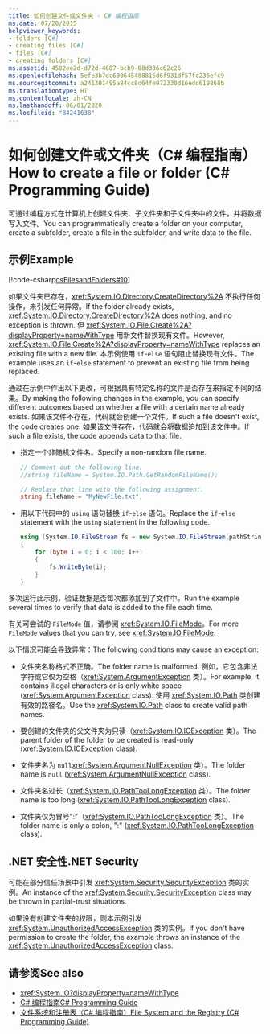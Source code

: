 ```yaml
---
title: 如何创建文件或文件夹 - C# 编程指南
ms.date: 07/20/2015
helpviewer_keywords:
- folders [C#]
- creating files [C#]
- files [C#]
- creating folders [C#]
ms.assetid: 4582ee2d-d72d-4687-bcb9-08d336c62c25
ms.openlocfilehash: 5efe3b7dc600645488816d6f931df57fc236efc9
ms.sourcegitcommit: a241301495a84cc8c64fe972330d16edd619868b
ms.translationtype: HT
ms.contentlocale: zh-CN
ms.lasthandoff: 06/01/2020
ms.locfileid: "84241638"
---
```

# <a name="how-to-create-a-file-or-folder-c-programming-guide"></a><span data-ttu-id="d13c2-102">如何创建文件或文件夹（C# 编程指南）</span><span class="sxs-lookup"><span data-stu-id="d13c2-102">How to create a file or folder (C# Programming Guide)</span></span>
<span data-ttu-id="d13c2-103">可通过编程方式在计算机上创建文件夹、子文件夹和子文件夹中的文件，并将数据写入文件。</span><span class="sxs-lookup"><span data-stu-id="d13c2-103">You can programmatically create a folder on your computer, create a subfolder, create a file in the subfolder, and write data to the file.</span></span>  
  
## <a name="example"></a><span data-ttu-id="d13c2-104">示例</span><span class="sxs-lookup"><span data-stu-id="d13c2-104">Example</span></span>  
 [!code-csharp[csFilesandFolders#10](~/samples/snippets/csharp/VS_Snippets_VBCSharp/csFilesAndFolders/CS/FileIteration.cs#10)]  
  
 <span data-ttu-id="d13c2-105">如果文件夹已存在，<xref:System.IO.Directory.CreateDirectory%2A> 不执行任何操作，未引发任何异常。</span><span class="sxs-lookup"><span data-stu-id="d13c2-105">If the folder already exists, <xref:System.IO.Directory.CreateDirectory%2A> does nothing, and no exception is thrown.</span></span> <span data-ttu-id="d13c2-106">但 <xref:System.IO.File.Create%2A?displayProperty=nameWithType> 用新文件替换现有文件。</span><span class="sxs-lookup"><span data-stu-id="d13c2-106">However, <xref:System.IO.File.Create%2A?displayProperty=nameWithType> replaces an existing file with a new file.</span></span> <span data-ttu-id="d13c2-107">本示例使用 `if`-`else` 语句阻止替换现有文件。</span><span class="sxs-lookup"><span data-stu-id="d13c2-107">The example uses an `if`-`else` statement to prevent an existing file from being replaced.</span></span>  
  
 <span data-ttu-id="d13c2-108">通过在示例中作出以下更改，可根据具有特定名称的文件是否存在来指定不同的结果。</span><span class="sxs-lookup"><span data-stu-id="d13c2-108">By making the following changes in the example, you can specify different outcomes based on whether a file with a certain name already exists.</span></span> <span data-ttu-id="d13c2-109">如果该文件不存在，代码就会创建一个文件。</span><span class="sxs-lookup"><span data-stu-id="d13c2-109">If such a file doesn't exist, the code creates one.</span></span> <span data-ttu-id="d13c2-110">如果该文件存在，代码就会将数据追加到该文件中。</span><span class="sxs-lookup"><span data-stu-id="d13c2-110">If such a file exists, the code appends data to that file.</span></span>  
  
- <span data-ttu-id="d13c2-111">指定一个非随机文件名。</span><span class="sxs-lookup"><span data-stu-id="d13c2-111">Specify a non-random file name.</span></span>  
  
    ```csharp  
    // Comment out the following line.  
    //string fileName = System.IO.Path.GetRandomFileName();  
  
    // Replace that line with the following assignment.  
    string fileName = "MyNewFile.txt";  
    ```  
  
- <span data-ttu-id="d13c2-112">用以下代码中的 `using` 语句替换 `if`-`else` 语句。</span><span class="sxs-lookup"><span data-stu-id="d13c2-112">Replace the `if`-`else` statement with the `using` statement in the following code.</span></span>  
  
    ```csharp  
    using (System.IO.FileStream fs = new System.IO.FileStream(pathString, FileMode.Append))
    {  
        for (byte i = 0; i < 100; i++)  
        {  
            fs.WriteByte(i);  
        }  
    }  
    ```  
  
 <span data-ttu-id="d13c2-113">多次运行此示例，验证数据是否每次都添加到了文件中。</span><span class="sxs-lookup"><span data-stu-id="d13c2-113">Run the example several times to verify that data is added to the file each time.</span></span>  
  
 <span data-ttu-id="d13c2-114">有关可尝试的 `FileMode` 值，请参阅 <xref:System.IO.FileMode>。</span><span class="sxs-lookup"><span data-stu-id="d13c2-114">For more `FileMode` values that you can try, see <xref:System.IO.FileMode>.</span></span>  
  
 <span data-ttu-id="d13c2-115">以下情况可能会导致异常：</span><span class="sxs-lookup"><span data-stu-id="d13c2-115">The following conditions may cause an exception:</span></span>  
  
- <span data-ttu-id="d13c2-116">文件夹名称格式不正确。</span><span class="sxs-lookup"><span data-stu-id="d13c2-116">The folder name is malformed.</span></span> <span data-ttu-id="d13c2-117">例如，它包含非法字符或它仅为空格（<xref:System.ArgumentException> 类）。</span><span class="sxs-lookup"><span data-stu-id="d13c2-117">For example, it contains illegal characters or is only white space (<xref:System.ArgumentException> class).</span></span> <span data-ttu-id="d13c2-118">使用 <xref:System.IO.Path> 类创建有效的路径名。</span><span class="sxs-lookup"><span data-stu-id="d13c2-118">Use the <xref:System.IO.Path> class to create valid path names.</span></span>  
  
- <span data-ttu-id="d13c2-119">要创建的文件夹的父文件夹为只读（<xref:System.IO.IOException> 类）。</span><span class="sxs-lookup"><span data-stu-id="d13c2-119">The parent folder of the folder to be created is read-only (<xref:System.IO.IOException> class).</span></span>  
  
- <span data-ttu-id="d13c2-120">文件夹名为 `null`<xref:System.ArgumentNullException> 类）。</span><span class="sxs-lookup"><span data-stu-id="d13c2-120">The folder name is `null` (<xref:System.ArgumentNullException> class).</span></span>  
  
- <span data-ttu-id="d13c2-121">文件夹名过长（<xref:System.IO.PathTooLongException> 类）。</span><span class="sxs-lookup"><span data-stu-id="d13c2-121">The folder name is too long (<xref:System.IO.PathTooLongException> class).</span></span>  
  
- <span data-ttu-id="d13c2-122">文件夹仅为冒号“:”（<xref:System.IO.PathTooLongException> 类）。</span><span class="sxs-lookup"><span data-stu-id="d13c2-122">The folder name is only a colon, ":" (<xref:System.IO.PathTooLongException> class).</span></span>  
  
## <a name="net-security"></a><span data-ttu-id="d13c2-123">.NET 安全性</span><span class="sxs-lookup"><span data-stu-id="d13c2-123">.NET Security</span></span>  
 <span data-ttu-id="d13c2-124">可能在部分信任场景中引发 <xref:System.Security.SecurityException> 类的实例。</span><span class="sxs-lookup"><span data-stu-id="d13c2-124">An instance of the <xref:System.Security.SecurityException> class may be thrown in partial-trust situations.</span></span>  
  
 <span data-ttu-id="d13c2-125">如果没有创建文件夹的权限，则本示例引发 <xref:System.UnauthorizedAccessException> 类的实例。</span><span class="sxs-lookup"><span data-stu-id="d13c2-125">If you don't have permission to create the folder, the example throws an instance of the <xref:System.UnauthorizedAccessException> class.</span></span>  
  
## <a name="see-also"></a><span data-ttu-id="d13c2-126">请参阅</span><span class="sxs-lookup"><span data-stu-id="d13c2-126">See also</span></span>

- <xref:System.IO?displayProperty=nameWithType>
- [<span data-ttu-id="d13c2-127">C# 编程指南</span><span class="sxs-lookup"><span data-stu-id="d13c2-127">C# Programming Guide</span></span>](../index.md)
- [<span data-ttu-id="d13c2-128">文件系统和注册表（C# 编程指南）</span><span class="sxs-lookup"><span data-stu-id="d13c2-128">File System and the Registry (C# Programming Guide)</span></span>](./index.md)
